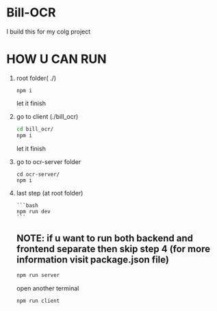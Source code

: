 # Bill-OCR

I build this for my colg project

# HOW U CAN RUN

1.  root folder( ./)

    ```
    npm i
    ```

    let it finish

2.  go to client (./bill_ocr)

    ```bash
    cd bill_ocr/
    npm i
    ```

    let it finish

3.  go to ocr-server folder

    ```
    cd ocr-server/
    npm i
    ```

4.  last step (at root folder)

        ```bash
        npm run dev
        ```

    ## NOTE: if u want to run both backend and frontend separate then skip **step 4** (for more information visit package.json file)

    ```bash
    npm run server
    ```

    open another terminal

    ```bash
    npm run client
    ```
